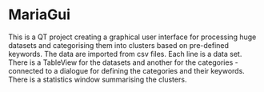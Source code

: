 # MariaGui
This is a QT project creating a graphical user interface for processing huge datasets and categorising them into clusters based on pre-defined keywords.
The data are imported from csv files. Each line is a data set.
There is a TableView for the datasets and another for the categories - connected to a dialogue for defining the categories and their keywords.
There is a statistics window summarising the clusters.
